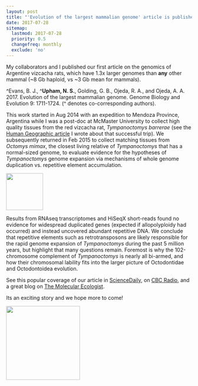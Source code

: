 ```yaml
---
layout: post
title: "'Evolution of the largest mammalian genome' article is published in GBE"
date: 2017-07-28
sitemap:
  lastmod: 2017-07-28
  priority: 0.5
  changefreq: monthly
  exclude: 'no'
---
```


My collaborators and I published our first article on the genomics of Argentine vizcacha rats, which have 1.3x larger genomes than **any** other mammal (~8 Gb haploid, vs ~3 Gb mean for mammals).

^Evans, B. J., ^**Upham, N. S.**, Golding, G. B., Ojeda, R. A., and Ojeda, A. A. 2017. Evolution of the largest mammalian genome. Genome Biology and Evolution 9: 1711-1724. (^ denotes co-corresponding authors).

This work started in Aug 2014 with an expedition to Mendoza Province, Argentina while I was a post-doc at McMaster University to collect high quality tissues from the red vizcacha rat, _Tympanoctomys barrerae_ (see the [Human Geographic article](https://www.thehumangeographic.com/vizcacha-rat/) I wrote about that successful trip). We subsequently returned in Feb 2015 to collect matching tissues from _Octomys mimax_, the closest living relative of _Tympanoctomys_ that has a normal-sized genome, to evaluate evidence for the hypotheses of _Tympanoctomys_ genome expansion via mechanisms of whole genome duplication vs. repetitive element accumulation.

<img src="https://n8upham.github.io/images/Fig1mbe_smallVizRatPhy_plusPhoto_300dpi.jpg" height="100" />

Results from RNAseq transcriptomes and HiSeqX short-reads found no evidence for widespread duplicated genes (expected if allopolyploidy had occurred) and instead uncovered abundant repetitive DNA.  We conclude that repetitive elements such as retrotransposons are likely responsible for the rapid genome expansion of _Tympanoctomys_ during the past 5 million years, but highlight that many questions remain.  Foremost is why the 102-chromosome complement of _Tympanoctomys_ is nearly all bi-armed, and how their chromosomal lability fits into the larger picture of Octodontidae and Octodontoidea evolution.

See this popular coverage of our article in [ScienceDaily](https://www.sciencedaily.com/releases/2017/07/170712110532.htm), on [CBC Radio](https://www.rcinet.ca/en/2017/07/13/how-study-of-a-rare-rat-genome-may-relate-to-humans/), and a great blog on [The Molecular Ecologist](https://www.molecularecologist.com/2017/07/the-largest-mammalian-genome-is-not-polyploid/).

Its an exciting story and we hope more to come!

<img src="https://n8upham.github.io/images/vizRatTeam_Feb2015.jpg" height="200" />



